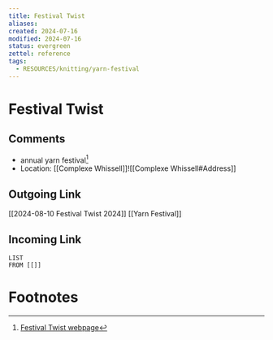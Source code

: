 ```yaml
---
title: Festival Twist
aliases: 
created: 2024-07-16
modified: 2024-07-16
status: evergreen
zettel: reference
tags:
  - RESOURCES/knitting/yarn-festival
---
```

# Festival Twist
## Comments
- annual yarn festival[^1] 
- Location: [[Complexe Whissell]]![[Complexe Whissell#Address]]
## Outgoing Link
[[2024-08-10 Festival Twist 2024]]
[[Yarn Festival]]
## Incoming Link
```dataview
LIST
FROM [[]]
```
# Footnotes
[^1]: [Festival Twist webpage](https://festivaltwist.org/)
